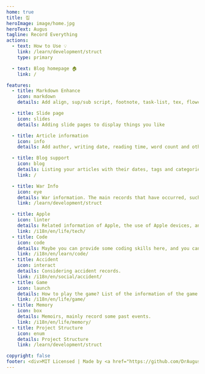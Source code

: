 ```yaml
---
home: true
title: 집
heroImage: image/home.jpg
heroText: Augus
tagline: Record Everything
actions:
  - text: How to Use 💡
    link: /learn/development/struct
    type: primary

  - text: Blog homepage 🏠
    link: /

features:
  - title: Markdown Enhance
    icon: markdown
    details: Add align, sup/sub script, footnote, task-list, tex, flowchart, diagram, mark and presentation support in markdown

  - title: Slide page
    icon: slides
    details: Adding slide pages to display things you like

  - title: Article information
    icon: info
    details: Add author, writing date, reading time, word count and other information to your article

  - title: Blog support
    icon: blog
    details: Listing your articles with their dates, tags and categories with some awesome layouts
    link: /

  - title: War Info
    icon: eye
    details: War information. The main records that have occurred, such as World War I, World War II, Malaysia War, etc.
    link: /learn/development/struct

  - title: Apple
    icon: linter
    details: Related information of Apple, the use of Apple devices, and the fun function of Apple devices.
    link: /i18n/en/life/tech/
  - title: Code
    icon: code
    details: Maybe you can provide some coding skills here, and you can also find some interview questions here.
    link: /i18n/en/learn/code/
  - title: Accident
    icon: interact
    details: Considering accident records.
    link: /i18n/en/social/accident/
  - title: Game
    icon: launch
    details: How to play the game? List of the information of the game's event wish.
    link: /i18n/en/life/game/
  - title: Memory
    icon: box
    details: Memoirs, mainly record some past events.
    link: /i18n/en/life/memory/
  - title: Project Structure
    icon: enum
    details: Project Structure
    link: /learn/development/struct

copyright: false
footer: <div>MIT Licensed | Made by <a href="https://github.com/DrAugus/" target="_blank">DrAugus</a></div><div>This page was generated by <a href="https://pages.github.com/" target="_blank">GitHub Pages</a>.</div>
---
```

